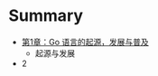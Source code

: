 # Summary

* [第1章：Go 语言的起源，发展与普及](di_1_zhang_ff1a_go_yu_yan_de_qi_yuan_ff0c_fa_zhan_.md)
   * 起源与发展
* 2

